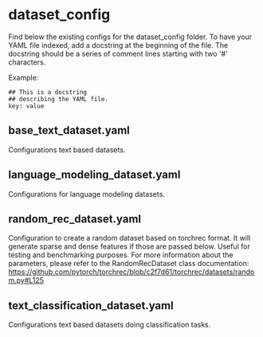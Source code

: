 # dataset_config

Find below the existing configs for the dataset_config folder. To have your YAML file indexed, add a docstring at the beginning of the file.
The docstring should be a series of comment lines starting with two '#' characters.

Example:
```
## This is a docstring
## describing the YAML file.
key: value
```


## base_text_dataset.yaml

Configurations text based datasets.


## language_modeling_dataset.yaml

Configurations for language modeling datasets.


## random_rec_dataset.yaml

Configuration to create a random dataset based on torchrec format.
It will generate sparse and dense features if those are passed below.
Useful for testing and benchmarking purposes.
For more information about the parameters, please refer to the RandomRecDataset class documentation:
https://github.com/pytorch/torchrec/blob/c2f7d61/torchrec/datasets/random.py#L125


## text_classification_dataset.yaml

Configurations text based datasets doing classification tasks.
